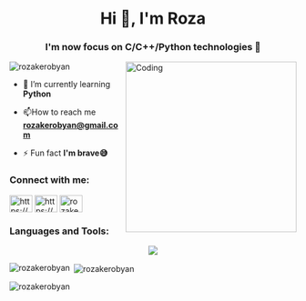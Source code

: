 <h1 align="center">Hi 👋, I'm Roza</h1>
<h3 align="center">I'm now focus on C/C++/Python technologies 🚀</h3>
<img align="right" alt="Coding" width="300" src="https://i.pinimg.com/originals/cd/fd/a4/cdfda49dd7071ec1623e87f55943ab3e.gif">

<p align="left"> <img src="https://komarev.com/ghpvc/?username=rozakerobyan&label=Profile%20views&color=0e75b6&style=flat" alt="rozakerobyan" /> </p>

- 🌱 I’m currently learning **Python**

- 📫How to reach me **rozakerobyan@gmail.com**

- ⚡ Fun fact **I'm brave😅**

<h3 align="left">Connect with me:</h3>
<p align="left">
<a href="https://linkedin.com/in/https://www.linkedin.com/in/roza-kerobyan-1152b8239/" target="blank"><img align="center" src="https://raw.githubusercontent.com/rahuldkjain/github-profile-readme-generator/master/src/images/icons/Social/linked-in-alt.svg" alt="https://www.linkedin.com/in/roza-kerobyan-1152b8239?utm_source=share&utm_campaign=share_via&utm_content=profile&utm_medium=android_app" height="30" width="40" /></a>
<a href="https://www.facebook.com/roza.qeropyan?mibextid=ZbWKwL" target="blank"><img align="center" src="https://raw.githubusercontent.com/rahuldkjain/github-profile-readme-generator/master/src/images/icons/Social/facebook.svg" alt="https://www.facebook.com/roza.qeropyan" height="30" width="40" /></a>
<a href="https://instagram.com/rozakerobyan" target="blank"><img align="center" src="https://raw.githubusercontent.com/rahuldkjain/github-profile-readme-generator/master/src/images/icons/Social/instagram.svg" alt="rozakerobyan" height="30" width="40" /></a>
</p>

<h3 align="left">Languages and Tools:</h3>
<p align="center">
  <a href="https://skillicons.dev">
    <img src="https://skillicons.dev/icons?i=py,php,mysql,c,cpp,bash,git,github,vim,visualstudio,vscode" />
  </a>
</p>

<p><img align="left" src="https://github-readme-stats.vercel.app/api/top-langs?username=rozakerobyan&show_icons=true&locale=en&layout=compact" alt="rozakerobyan" /></p>

<p>&nbsp;<img align="center" src="https://github-readme-stats.vercel.app/api?username=rozakerobyan&show_icons=true&locale=en" alt="rozakerobyan" /></p>

<p><img align="center" src="https://github-readme-streak-stats.herokuapp.com/?user=rozakerobyan&" alt="rozakerobyan" /></p>
